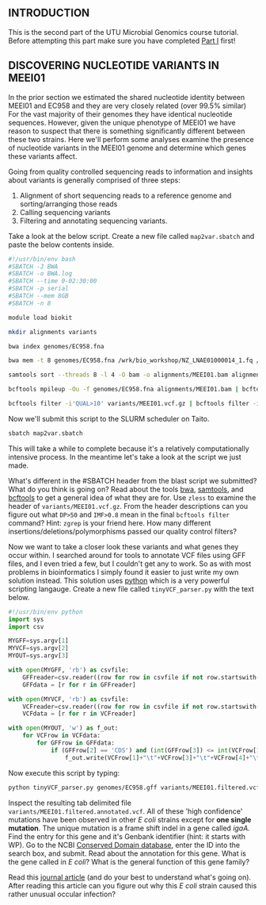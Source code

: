 ## INTRODUCTION
This is the second part of the UTU Microbial Genomics course tutorial. Before attempting this part make sure you have completed [Part I](https://github.com/slhogle/UTU_microbial_genomics/blob/master/PART_I.md) first!

## DISCOVERING NUCLEOTIDE VARIANTS IN MEEI01
In the prior section we estimated the shared nucleotide identity between MEEI01 and EC958 and they are very closely related (over 99.5% similar) For the vast majority of their genomes they have identical nucleotide sequences. However, given the unique phenotype of MEEI01 we have reason to suspect that there is something significantly different between these two strains. Here we'll perform some analyses examine the presence of nucleotide variants in the MEEI01 genome and determine which genes these variants affect.

Going from quality controlled sequencing reads to information and insights about variants is generally comprised of three steps:

1. Alignment of short sequencing reads to a reference genome and sorting/arranging those reads
2. Calling sequencing variants
3. Filtering and annotating sequencing variants.

Take a look at the below script. Create a new file called `map2var.sbatch` and paste the below contents inside.

```bash
#!/usr/bin/env bash
#SBATCH -J BWA
#SBATCH -o BWA.log
#SBATCH --time 0-02:30:00
#SBATCH -p serial
#SBATCH --mem 8GB
#SBATCH -n 8

module load biokit

mkdir alignments variants

bwa index genomes/EC958.fna

bwa mem	-t 8 genomes/EC958.fna /wrk/bio_workshop/NZ_LNAE01000014_1.fq /wrk/bio_workshop/NZ_LNAE01000014_2.fq > alignments/MEEI01.sam

samtools sort --threads 8 -l 4 -O bam -o alignments/MEEI01.bam alignments/MEEI01.sam

bcftools mpileup -Ou -f genomes/EC958.fna alignments/MEEI01.bam | bcftools call --ploidy 1 -vcO z -o variants/MEEI01.vcf.gz

bcftools filter -i'QUAL>10' variants/MEEI01.vcf.gz | bcftools filter -i'QUAL>10' | bcftools filter -i'DP>50' | bcftools filter -i'IMF > 0.8' -o variants/MEEI01.filtered.vcf
```

Now we'll submit this script to the SLURM scheduler on Taito.

```bash
sbatch map2var.sbatch
```
This will take a while to complete because it's a relatively computationally intensive process. In the meantime let's take a look at the script we just made.

What's different in the #SBATCH header from the blast script we submitted? What do you think is going on? Read about the tools [bwa](https://github.com/lh3/bwa), [samtools](http://www.htslib.org/doc/samtools.html), and [bcftools](http://www.htslib.org/doc/bcftools.html) to get a general idea of what they are for. Use `zless` to examine the header of `variants/MEEI01.vcf.gz`. From the header descriptions can you figure out what `DP>50` and `IMF>0.8` mean in the final `bcftools filter` command? Hint: `zgrep` is your friend here. How many different insertions/deletions/polymorphisms passed our quality control filters?

Now we want to take a closer look these variants and what genes they occur within. I searched around for tools to annotate VCF files using GFF files, and I even tried a few, but I couldn't get any to work. So as with most problems in bioinformatics I simply found it easier to just write my own solution instead. This solution uses [python](https://www.python.org/) which is a very powerful scripting langauge. Create a new file called `tinyVCF_parser.py` with the text below.

```python
#!/usr/bin/env python
import sys
import csv

MYGFF=sys.argv[1]
MYVCF=sys.argv[2]
MYOUT=sys.argv[3]

with open(MYGFF, 'rb') as csvfile:
	GFFreader=csv.reader((row for row in csvfile if not row.startswith('#')), delimiter='\t')
	GFFdata = [r for r in GFFreader]

with open(MYVCF, 'rb') as csvfile:
	VCFreader=csv.reader((row for row in csvfile if not row.startswith('#')), delimiter='\t')
	VCFdata = [r for r in VCFreader]

with open(MYOUT, 'w') as f_out:
	for VCFrow in VCFdata:
		for GFFrow in GFFdata:
			if (GFFrow[2] == 'CDS') and (int(GFFrow[3]) <= int(VCFrow[1]) <= int(GFFrow[4])):
				f_out.write(VCFrow[1]+"\t"+VCFrow[3]+"\t"+VCFrow[4]+"\t"+VCFrow[7].split(";")[0]+"\t"+GFFrow[8]+"\n")
```

Now execute this script by typing:

```bash
python tinyVCF_parser.py genomes/EC958.gff variants/MEEI01.filtered.vcf variants/MEEI01.filtered.annotated.vcf
```

Inspect the resulting tab delimited file `variants/MEEI01.filtered.annotated.vcf`. All of these 'high confidence' mutations have been observed in other _E coli_ strains except for __one single mutation__. The unique mutation is a frame shift indel in a gene called _igaA._ Find the entry for this gene and it's Genbank identifier (hint: it starts with WP). Go to the NCBI [Conserved Domain database](https://www.ncbi.nlm.nih.gov/Structure/cdd/wrpsb.cgi), enter the ID into the search box, and submit. Read about the annotation for this gene. What is the gene called in _E coli_? What is the general function of this gene family?

Read this [journal article](http://journals.plos.org/plospathogens/article?id=10.1371/journal.ppat.1003802) (and do your best to understand what's going on). After reading this article can you figure out why this _E coli_ strain caused this rather unusual occular infection?

